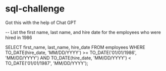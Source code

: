 # sql-challenge
Got this with the help of Chat GPT

-- List the first name, last name, and hire date for the employees who were hired in 1986

SELECT first_name, last_name, hire_date
FROM employees
WHERE TO_DATE(hire_date, 'MM/DD/YYYY') >= TO_DATE('01/01/1986', 'MM/DD/YYYY')
  AND TO_DATE(hire_date, 'MM/DD/YYYY') < TO_DATE('01/01/1987', 'MM/DD/YYYY');

